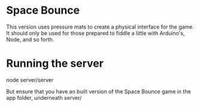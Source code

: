 # Space Bounce
This version uses pressure mats to create a physical interface for the game. It should only
be used for those prepared to fiddle a little with Arduino's, Node, and so forth.

# Running the server

node server/server

But ensure that you have an built version of the Space Bounce game in the app folder,
underneath server/

